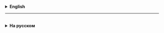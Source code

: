 <details>
  <summary style="cursor: pointer;"><b>English</b></summary>



</details>

<hr>

<details style="padding-top: 18px">
  <summary style="cursor: pointer;"><b>На русском</b></summary>

## Полиморфизм
* Полиморфизм - четвертый принцип ООП, говорит о том, что объекты и их методы могут вести себя по разному в зависимости от их класса
* В джаве, он реализуется с помощью переопределения методов.
* Делается это с помощью аннотации `@Override`
* Аннотация - специальная запись начинающаяся с знака `@`, и служащая для предоставления дополнительной информации
  разработчику и компилятору.
* Аннотация всегда пишется перед объявлением класса либо метода.
* Обратите внимание, что методы - это именованные блоки кода, которые привязаны к **объекту**.
* Это значит, что при восходящем преобразовании, метод все равно будет выполняться так, как он определен в классе объекта,
а не в классе ссылки.

* Полиморфизм обычно реализуется не просто через обычное наследование, а через реализацию абстрактных классов либо интерфейсов.
* Абстрактный класс - это такой класс, у которого есть нереализованные методы. Объекты такого класса создавать нельзя.
* Сам такой класс и нереализованные методы должны быть отмечены ключевым словом abstract.
* Для того чтобы наследовать такой класс, нужно будет либо сделать наследника тоже абстрактным, либо реализовать абстрактные методы
  (написать им блок кода).
* Абстрактные классы могут наследоваться от обычных, либо от других абстрактных.
* А также, они могут наследовать обычные и абстрактные классы.

* Интерфейс - это описание требований к поведению какого-то класса.
* По сути, интерфейсы описывают не объекты, а поведение объектов.
* При этом, обычно, в интерфейсе описываются абстрактные методы.
* В интерфейсе также могут быть методы по умолчанию (отмечены ключевым словом default)
* Это не абстрактные методы, у них может быть блок кода

## Строки
* String - класс, представляющий строку.
* Он является иммутабельным.
* Это значит, что вызов его методов не будет изменять состояние объекта.
* Каждый строковый литерал является объектом.
* Все эти объекты отправляются в String Pool

</details>
